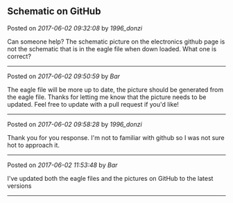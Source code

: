 ## Schematic on  GitHub
Posted on *2017-06-02 09:32:08* by *1996_donzi*

Can someone help? The schematic picture on the electronics github page is not the schematic that is in the eagle file when down loaded. What one is correct?

---

Posted on *2017-06-02 09:50:59* by *Bar*

The eagle file will be more up to date, the picture should  be generated from the eagle file. Thanks for letting me know that the picture needs to be updated. Feel free to update with a pull request if you'd like!

---

Posted on *2017-06-02 09:58:28* by *1996_donzi*

Thank you for you response.  I'm not to familiar with github so I was not sure hot to approach it.

---

Posted on *2017-06-02 11:53:48* by *Bar*

I've updated both the eagle files and the pictures on GitHub to the latest versions

---

